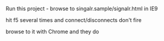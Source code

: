 Run this project - browse to singalr.sample/signalr.html in IE9

hit f5 several times and connect/disconnects don't fire

browse to it with Chrome and they do